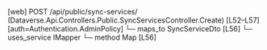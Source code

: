 [web] POST /api/public/sync-services/  (Dataverse.Api.Controllers.Public.SyncServicesController.Create)  [L52–L57] [auth=Authentication.AdminPolicy]
  └─ maps_to SyncServiceDto [L56]
  └─ uses_service IMapper
    └─ method Map [L56]

